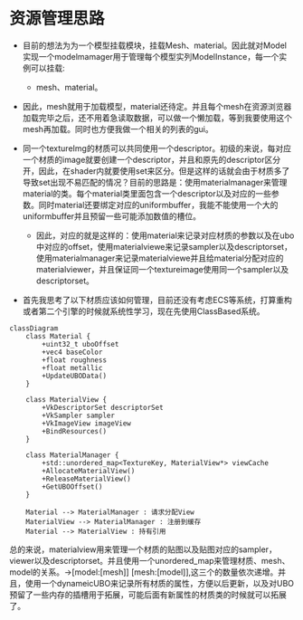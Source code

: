 # 资源管理思路
- 目前的想法为为一个模型挂载模块，挂载Mesh、material。因此就对Model实现一个modelmamager用于管理每个模型实列ModelInstance，每一个实例可以挂载:
    - mesh、material。
    
- 因此，mesh就用于加载模型，material还待定。并且每个mesh在资源浏览器加载完毕之后，还不用着急读取数据，可以做一个懒加载，等到我要使用这个mesh再加载。同时也方便我做一个相关的列表的gui。

- 同一个textureImg的材质可以共同使用一个descriptor。初级的来说，每对应一个材质的image就要创建一个descriptor，并且和原先的descriptor区分开，因此，在shader内就要使用set来区分。但是这样的话就会由于材质多了导致set出现不易匹配的情况？目前的思路是：使用materialmanager来管理material的类。每个material类里面包含一个descriptor以及对应的一些参数。同时material还要绑定对应的uniformbuffer，我能不能使用一个大的uniformbuffer并且预留一些可能添加数值的槽位。
    - 因此，对应的就是这样的：使用material来记录对应材质的参数以及在ubo中对应的offset，使用materialviewe来记录sampler以及descriptorset，使用materialmanager来记录materialviewe并且给material分配对应的materialviewer，并且保证同一个textureimage使用同一个sampler以及descriptorset。

- 首先我思考了以下材质应该如何管理，目前还没有考虑ECS等系统，打算重构或者第二个引擎的时候就系统性学习，现在先使用ClassBased系统。
```mermaid
classDiagram
    class Material {
        +uint32_t uboOffset
        +vec4 baseColor
        +float roughness
        +float metallic
        +UpdateUBOData()
    }

    class MaterialView {
        +VkDescriptorSet descriptorSet
        +VkSampler sampler
        +VkImageView imageView
        +BindResources()
    }

    class MaterialManager {
        +std::unordered_map<TextureKey, MaterialView*> viewCache
        +AllocateMaterialView()
        +ReleaseMaterialView()
        +GetUBOOffset()
    }

    Material --> MaterialManager : 请求分配View
    MaterialView --> MaterialManager : 注册到缓存
    Material --> MaterialView : 持有引用
```
总的来说，materialview用来管理一个材质的贴图以及贴图对应的sampler，viewer以及descriptorset。并且使用一个unordered_map来管理材质、mesh、model的关系。->[model:[mesh]]
[mesh:[model]],这三个的数量依次递增。并且，使用一个dynameicUBO来记录所有材质的属性，方便以后更新，以及对UBO预留了一些内存的插槽用于拓展，可能后面有新属性的材质类的时候就可以拓展了。